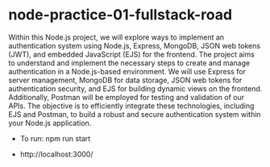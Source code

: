 # node-practice-01-fullstack-road

Within this Node.js project, we will explore ways to implement an authentication system using Node.js, Express, MongoDB, JSON web tokens (JWT), and embedded JavaScript (EJS) for the frontend. The project aims to understand and implement the necessary steps to create and manage authentication in a Node.js-based environment. We will use Express for server management, MongoDB for data storage, JSON web tokens for authentication security, and EJS for building dynamic views on the frontend. Additionally, Postman will be employed for testing and validation of our APIs. The objective is to efficiently integrate these technologies, including EJS and Postman, to build a robust and secure authentication system within your Node.js application.

- To run: npm run start

- http://localhost:3000/
